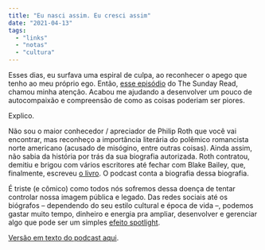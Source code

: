 ```yaml
---
title: "Eu nasci assim. Eu cresci assim"
date: "2021-04-13"
tags: 
  - "links"
  - "notas"
  - "cultura"
---
```


Esses dias, eu surfava uma espiral de culpa, ao reconhecer o apego que tenho ao meu próprio ego. Então, [esse episódio](https://www.nytimes.com/2021/04/11/podcasts/the-daily/philip-roth-biography-blake-bailey.html) do The Sunday Read, chamou minha atenção. Acabou me ajudando a desenvolver um pouco de autocompaixão e compreensão de como as coisas poderiam ser piores.

Explico.

Não sou o maior conhecedor / apreciador de Philip Roth que você vai encontrar, mas reconheço a importância literária do polêmico romancista norte americano (acusado de misógino, entre outras coisas). Ainda assim, não sabia da história por trás da sua biografia autorizada. Roth contratou, demitiu e brigou com vários escritores até fechar com Blake Bailey, que, finalmente, escreveu [o livro](https://www.amazon.com.br/Philip-Roth-Biography-Blake-Bailey/dp/039324072X?__mk_pt_BR=%C3%85M%C3%85%C5%BD%C3%95%C3%91&dchild=1&keywords=Blake+Bailey&qid=1618319730&sr=8-1&linkCode=ll1&tag=eduf-20&linkId=204aa9cf506e0b0cd53e6acd18d2e9a2&language=pt_BR&ref_=as_li_ss_tl). O podcast conta a biografia dessa biografia.

É triste (e cômico) como todos nós sofremos dessa doença de tentar controlar nossa imagem pública e legado. Das redes sociais até os biógrafos – dependendo do seu estilo cultural e época de vida –, podemos gastar muito tempo, dinheiro e energia pra ampliar, desenvolver e gerenciar algo que pode ser um simples [efeito spotlight](https://psycnet.apa.org/buy/2000-13328-002).

[Versão em texto do podcast aqui](https://www.nytimes.com/2021/03/30/magazine/philip-roth-biography-blake-bailey.html?action=click&module=RelatedLinks&pgtype=Article).
